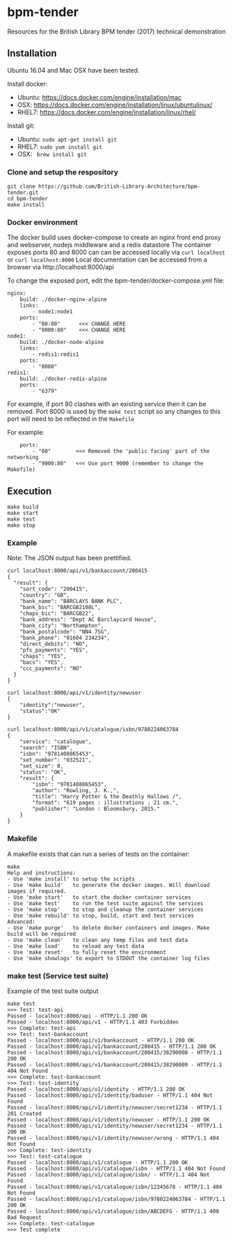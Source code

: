 # bpm-tender
Resources for the British Library BPM tender (2017) technical demonstration

## Installation
Ubuntu 16.04 and Mac OSX have been tested.

Install docker:

* Ubuntu: https://docs.docker.com/engine/installation/mac
* OSX: https://docs.docker.com/engine/installation/linux/ubuntulinux/
* RHEL7: https://docs.docker.com/engine/installation/linux/rhel/

Install git:
* Ubuntu: `sudo apt-get install git`
* RHEL7: `sudo yum install git`
* OSX: ` brew install git`

### Clone and setup the respository
```
git clone https://github.com/British-Library-Architecture/bpm-tender.git
cd bpm-tender
make install
```  

### Docker environment
The docker build uses docker-compose to create an nginx front end proxy and webserver, nodejs middleware and a redis datastore
The container exposes ports 80 and 8000 can can be accessed locally via `curl localhost` or `curl localhost:8000`
Local documentation can be accessed from a browser via http://localhost:8000/api

To change the exposed port, edit the bpm-tender/docker-compose.yml file:
```
nginx:
    build: ./docker-nginx-alpine
    links:
        - node1:node1
    ports:
        - "80:80"      <<< CHANGE HERE
        - "8000:80"    <<< CHANGE HERE
node1:
    build: ./docker-node-alpine
    links:
        - redis1:redis1
    ports:
        - "8080"
redis1:
    build: ./docker-redis-alpine
    ports:
        - "6379"
```

For example, if port 80 clashes with an existing service then it can be removed. Port 8000 is used by the `make test` script so any changes to this port will need to be reflected in the `Makefile`

For example:
```
    ports:
        - "80"        <<< Removed the 'public facing' part of the networking
        - "9000:80"   <<< Use port 9000 (remember to change the Makefile)
```

## Execution
```
make build
make start
make test
make stop
```

### Example 
Note: The JSON output has been prettified.
```
curl localhost:8000/api/v1/bankaccount/200415
{
  "result": {
    "sort_code": "200415",
    "country": "GB",
    "bank_name": "BARCLAYS BANK PLC",
    "bank_bic": "BARCGB2108L",
    "chaps_bic": "BARCGB22",
    "bank_address": "Dept AC Barclaycard House",
    "bank_city": "Northampton",
    "bank_postalcode": "NN4 7SG",
    "bank_phone": "01604 234234",
    "direct_debits": "NO",
    "pfs_payments": "YES",
    "chaps": "YES",
    "bacs": "YES",
    "ccc_payments": "NO"
  }
}

curl localhost:8000/api/v1/identity/newuser
{
    "identity":"newuser",
    "status":"OK"
}

curl localhost:8000/api/v1/catalogue/isbn/9780224063784
{
    "service": "catalogue",
    "search": "ISBN",
    "isbn": "9781408865453",
    "set_number": "032521",
    "set_size": 0,
    "status": "OK",
    "result": {
        "isbn": "9781408865453",
        "author": "Rowling, J. K.,",
        "title": "Harry Potter & the Deathly Hallows /",
        "format": "619 pages : illustrations ; 21 cm.",
        "publisher": "London : Bloomsbury, 2015."
    }
}
```

### Makefile
A makefile exists that can run a series of tests on the container:
```
make
Help and instructions:
- Use 'make install' to setup the scripts
- Use 'make build'   to generate the docker images. Will download images if required.
- Use 'make start'   to start the docker container services
- Use 'make test'    to run the test suite against the services
- Use 'make stop'    to stop and cleanup the container services
- Use 'make rebuild' to stop, build, start and test services
Advanced:
- Use 'make purge'   to delete docker containers and images. Make build will be required
- Use 'make clean'   to clean any temp files and test data
- Use 'make load'    to reload any test data
- Use 'make reset'   to fully reset the environment
- Use 'make showlogs' to export to STDOUT the container log files
```

### make test (Service test suite)
Example of the test suite output
```
make test
>>> Test: test-api
Passed - localhost:8000/api - HTTP/1.1 200 OK
Passed - localhost:8000/api/v1 - HTTP/1.1 403 Forbidden
>>> Complete: test-api
>>> Test: test-bankaccount
Passed - localhost:8000/api/v1/bankaccount - HTTP/1.1 200 OK
Passed - localhost:8000/api/v1/bankaccount/200415 - HTTP/1.1 200 OK
Passed - localhost:8000/api/v1/bankaccount/200415/38290008 - HTTP/1.1 200 OK
Passed - localhost:8000/api/v1/bankaccount/200415/38290009 - HTTP/1.1 404 Not Found
>>> Complete: test-bankaccount
>>> Test: test-identity
Passed - localhost:8000/api/v1/identity - HTTP/1.1 200 OK
Passed - localhost:8000/api/v1/identity/baduser - HTTP/1.1 404 Not Found
Passed - localhost:8000/api/v1/identity/newuser/secret1234 - HTTP/1.1 201 Created
Passed - localhost:8000/api/v1/identity/newuser - HTTP/1.1 200 OK
Passed - localhost:8000/api/v1/identity/newuser/secret1234 - HTTP/1.1 200 OK
Passed - localhost:8000/api/v1/identity/newuser/wrong - HTTP/1.1 404 Not Found
>>> Complete: test-identity
>>> Test: test-catalogue
Passed - localhost:8000/api/v1/catalogue - HTTP/1.1 200 OK
Passed - localhost:8000/api/v1/catalogue/isbn - HTTP/1.1 404 Not Found
Passed - localhost:8000/api/v1/catalogue/isbn/ - HTTP/1.1 404 Not Found
Passed - localhost:8000/api/v1/catalogue/isbn/12345678 - HTTP/1.1 404 Not Found
Passed - localhost:8000/api/v1/catalogue/isbn/9780224063784 - HTTP/1.1 200 OK
Passed - localhost:8000/api/v1/catalogue/isbn/ABCDEFG - HTTP/1.1 400 Bad Request
>>> Complete: test-catalogue
>>> Test complete
```

